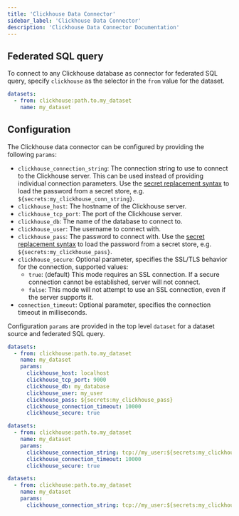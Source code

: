 ```yaml
---
title: 'Clickhouse Data Connector'
sidebar_label: 'Clickhouse Data Connector'
description: 'Clickhouse Data Connector Documentation'
---
```


## Federated SQL query

To connect to any Clickhouse database as connector for federated SQL query, specify `clickhouse` as the selector in the `from` value for the dataset.

```yaml
datasets:
  - from: clickhouse:path.to.my_dataset
    name: my_dataset
```

## Configuration

The Clickhouse data connector can be configured by providing the following `params`:

- `clickhouse_connection_string`: The connection string to use to connect to the Clickhouse server. This can be used instead of providing individual connection parameters. Use the [secret replacement syntax](../secret-stores/index.md) to load the password from a secret store, e.g. `${secrets:my_clickhouse_conn_string}`.
- `clickhouse_host`: The hostname of the Clickhouse server.
- `clickhouse_tcp_port`: The port of the Clickhouse server.
- `clickhouse_db`: The name of the database to connect to.
- `clickhouse_user`: The username to connect with.
- `clickhouse_pass`: The password to connect with. Use the [secret replacement syntax](../secret-stores/index.md) to load the password from a secret store, e.g. `${secrets:my_clickhouse_pass}`.
- `clickhouse_secure`: Optional parameter, specifies the SSL/TLS behavior for the connection, supported values:
  - `true`: (default) This mode requires an SSL connection. If a secure connection cannot be established, server will not connect.
  - `false`: This mode will not attempt to use an SSL connection, even if the server supports it.
- `connection_timeout`: Optional parameter, specifies the connection timeout in milliseconds.

Configuration `params` are provided in the top level `dataset` for a dataset source and federated SQL query.

```yaml
datasets:
  - from: clickhouse:path.to.my_dataset
    name: my_dataset
    params:
      clickhouse_host: localhost
      clickhouse_tcp_port: 9000
      clickhouse_db: my_database
      clickhouse_user: my_user
      clickhouse_pass: ${secrets:my_clickhouse_pass}
      clickhouse_connection_timeout: 10000
      clickhouse_secure: true
```

```yaml
datasets:
  - from: clickhouse:path.to.my_dataset
    name: my_dataset
    params:
      clickhouse_connection_string: tcp://my_user:${secrets:my_clickhouse_pass}@localhost:9000/my_database
      clickhouse_connection_timeout: 10000
      clickhouse_secure: true
```

```yaml
datasets:
  - from: clickhouse:path.to.my_dataset
    name: my_dataset
    params:
      clickhouse_connection_string: tcp://my_user:${secrets:my_clickhouse_pass}@localhost:9000/my_database?connection_timeout=10000&secure=true
```
